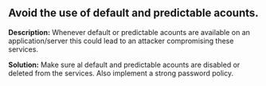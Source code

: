 
Avoid the use of default and predictable acounts.
-------

**Description:**
Whenever default or predictable acounts are available on an application/server this could lead to an attacker compromising these services.


**Solution:**
Make sure al default and predictable acounts are disabled or deleted from the services. Also implement a strong password policy.

	